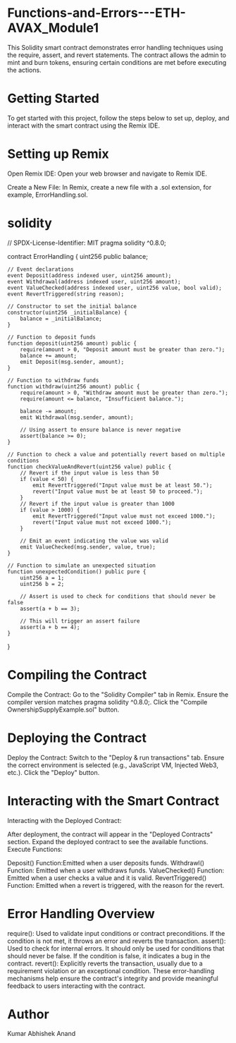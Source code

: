 # Functions-and-Errors---ETH-AVAX_Module1

This Solidity smart contract demonstrates error handling techniques using the require, assert, and revert statements. The contract allows the admin to mint and burn tokens, ensuring certain conditions are met before executing the actions.

# Getting Started
To get started with this project, follow the steps below to set up, deploy, and interact with the smart contract using the Remix IDE.

# Setting up Remix
Open Remix IDE: Open your web browser and navigate to Remix IDE.

Create a New File: In Remix, create a new file with a .sol extension, for example, ErrorHandling.sol.

# solidity

// SPDX-License-Identifier: MIT
pragma solidity ^0.8.0;

contract ErrorHandling {
    uint256 public balance;

    // Event declarations
    event Deposit(address indexed user, uint256 amount);
    event Withdrawal(address indexed user, uint256 amount);
    event ValueChecked(address indexed user, uint256 value, bool valid);
    event RevertTriggered(string reason);

    // Constructor to set the initial balance
    constructor(uint256 _initialBalance) {
        balance = _initialBalance;
    }

    // Function to deposit funds
    function deposit(uint256 amount) public {
        require(amount > 0, "Deposit amount must be greater than zero.");
        balance += amount;
        emit Deposit(msg.sender, amount);
    }

    // Function to withdraw funds
    function withdraw(uint256 amount) public {
        require(amount > 0, "Withdraw amount must be greater than zero.");
        require(amount <= balance, "Insufficient balance.");

        balance -= amount;
        emit Withdrawal(msg.sender, amount);

        // Using assert to ensure balance is never negative
        assert(balance >= 0);
    }

    // Function to check a value and potentially revert based on multiple conditions
    function checkValueAndRevert(uint256 value) public {
        // Revert if the input value is less than 50
        if (value < 50) {
            emit RevertTriggered("Input value must be at least 50.");
            revert("Input value must be at least 50 to proceed.");
        }
        // Revert if the input value is greater than 1000
        if (value > 1000) {
            emit RevertTriggered("Input value must not exceed 1000.");
            revert("Input value must not exceed 1000.");
        }

        // Emit an event indicating the value was valid
        emit ValueChecked(msg.sender, value, true);
    }

    // Function to simulate an unexpected situation
    function unexpectedCondition() public pure {
        uint256 a = 1;
        uint256 b = 2;
        
        // Assert is used to check for conditions that should never be false
        assert(a + b == 3);
        
        // This will trigger an assert failure
        assert(a + b == 4);
    }
}


# Compiling the Contract
Compile the Contract:
Go to the "Solidity Compiler" tab in Remix.
Ensure the compiler version matches pragma solidity ^0.8.0;.
Click the "Compile OwnershipSupplyExample.sol" button.

# Deploying the Contract
Deploy the Contract:
Switch to the "Deploy & run transactions" tab.
Ensure the correct environment is selected (e.g., JavaScript VM, Injected Web3, etc.).
Click the "Deploy" button.

# Interacting with the Smart Contract
Interacting with the Deployed Contract:

After deployment, the contract will appear in the "Deployed Contracts" section. Expand the deployed contract to see the available functions.
Execute Functions:

Deposit() Function:Emitted when a user deposits funds.
Withdrawl() Function: Emitted when a user withdraws funds.
ValueChecked() Function: Emitted when a user checks a value and it is valid.
RevertTriggered() Function: Emitted when a revert is triggered, with the reason for the revert.

# Error Handling Overview
require(): Used to validate input conditions or contract preconditions. If the condition is not met, it throws an error and reverts the transaction.
assert(): Used to check for internal errors. It should only be used for conditions that should never be false. If the condition is false, it indicates a bug in the contract.
revert(): Explicitly reverts the transaction, usually due to a requirement violation or an exceptional condition.
These error-handling mechanisms help ensure the contract's integrity and provide meaningful feedback to users interacting with the contract.

# Author
Kumar Abhishek Anand
